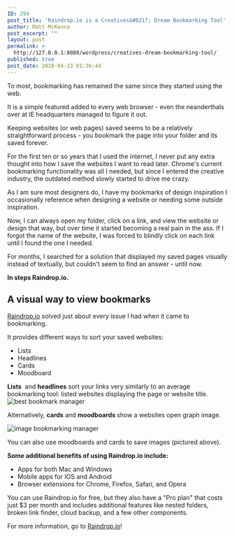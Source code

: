 ```yaml
---
ID: 294
post_title: 'Raindrop.io is a Creatives&#8217; Dream Bookmarking Tool'
author: Matt McKenna
post_excerpt: ""
layout: post
permalink: >
  http://127.0.0.1:8080/wordpress/creatives-dream-bookmarking-tool/
published: true
post_date: 2018-04-23 01:36:44
---
```

To most, bookmarking has remained the same since they started using the web.

It is a simple featured added to every web browser - even the neanderthals over at IE headquarters managed to figure it out.

Keeping websites (or web pages) saved seems to be a relatively straightforward process - you bookmark the page into your folder and its saved forever.

For the first ten or so years that I used the internet, I never put any extra thought into how I save the websites I want to read later. Chrome's current bookmarking functionality was all I needed, but since I entered the creative industry, the outdated method slowly started to drive me crazy.

As I am sure most designers do, I have my bookmarks of design inspiration I occasionally reference when designing a website or needing some outside inspiration.

Now, I can always open my folder, click on a link, and view the website or design that way, but over time it started becoming a real pain in the ass. If I forgot the name of the website, I was forced to blindly click on each link until I found the one I needed.

For months, I searched for a solution that displayed my saved pages visually instead of textually, but couldn't seem to find an answer - until now.

<strong>In steps Raindrop.io.</strong>
<h2><strong>A visual way to view bookmarks</strong></h2>
<a href="https://raindrop.io/" target="_blank" rel="noopener">Raindrop.io</a> solved just about every issue I had when it came to bookmarking.

It provides different ways to sort your saved websites:
<ul>
 	<li>Lists</li>
 	<li>Headlines</li>
 	<li>Cards</li>
 	<li>Moodboard</li>
</ul>
<strong>Lists</strong>  and <strong>headlines</strong> sort your links very similarly to an average bookmarking tool: listed websites displaying the page or website title.

<img src="http://127.0.0.1:8080/wordpress/wp-content/uploads/2018/04/best-bookmark-manager.jpg" alt="best bookmark manager" class="" />

Alternatively, <strong>cards</strong> and <strong>moodboards </strong>show a websites open graph image.

<img src="http://127.0.0.1:8080/wordpress/wp-content/uploads/2018/04/best-bookmarking-manager.png" alt="image bookmarking manager" class="" />

You can also use moodboards and cards to save images (pictured above).

<strong>Some additional benefits of using Raindrop.io include:</strong>
<ul>
 	<li>Apps for both Mac and Windows</li>
 	<li>Mobile apps for IOS and Android</li>
 	<li>Browser extensions for Chrome, Firefox, Safari, and Opera</li>
</ul>
You can use Raindrop.io for free, but they also have a "Pro plan" that costs just $3 per month and includes additional features like nested folders, broken link finder, cloud backup, and a few other components.

For more information, go to <a href="https://raindrop.io" target="_blank" rel="noopener">Raindrop.io</a>!